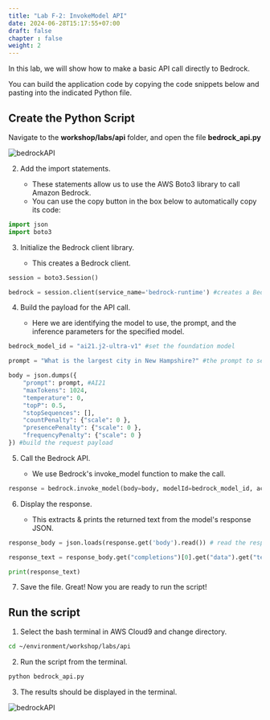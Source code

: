 ```yaml
---
title: "Lab F-2: InvokeModel API"
date: 2024-06-28T15:17:55+07:00
draft: false
chapter : false
weight: 2
---
```

In this lab, we will show how to make a basic API call directly to Bedrock.

You can build the application code by copying the code snippets below and pasting into the indicated Python file.

## Create the Python Script

Navigate to the **workshop/labs/api** folder, and open the file **bedrock_api.py**

![bedrockAPI](/images/2-Bedrock/F-2/1.png)

2. Add the import statements.

   - These statements allow us to use the AWS Boto3 library to call Amazon Bedrock.
   - You can use the copy button in the box below to automatically copy its code:

```py
import json
import boto3
```

3. Initialize the Bedrock client library.

   - This creates a Bedrock client.

```py
session = boto3.Session()

bedrock = session.client(service_name='bedrock-runtime') #creates a Bedrock client
```

4. Build the payload for the API call.

   - Here we are identifying the model to use, the prompt, and the inference parameters for the specified model.

```py
bedrock_model_id = "ai21.j2-ultra-v1" #set the foundation model

prompt = "What is the largest city in New Hampshire?" #the prompt to send to the model

body = json.dumps({
    "prompt": prompt, #AI21
    "maxTokens": 1024, 
    "temperature": 0, 
    "topP": 0.5, 
    "stopSequences": [], 
    "countPenalty": {"scale": 0 }, 
    "presencePenalty": {"scale": 0 }, 
    "frequencyPenalty": {"scale": 0 }
}) #build the request payload
```

5. Call the Bedrock API.

   - We use Bedrock's invoke_model function to make the call.

```py
response = bedrock.invoke_model(body=body, modelId=bedrock_model_id, accept='application/json', contentType='application/json') #send the payload to Bedrock
```

6. Display the response.

   - This extracts & prints the returned text from the model's response JSON.

```py
response_body = json.loads(response.get('body').read()) # read the response

response_text = response_body.get("completions")[0].get("data").get("text") #extract the text from the JSON response

print(response_text)
```

7. Save the file.
Great! Now you are ready to run the script!

## Run the script

1. Select the bash terminal in AWS Cloud9 and change directory.

```bash
cd ~/environment/workshop/labs/api
```

2. Run the script from the terminal.

```bash
python bedrock_api.py
```

3. The results should be displayed in the terminal.

![bedrockAPI](/images/2-Bedrock/F-2/2.png)